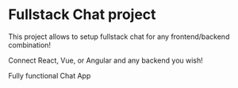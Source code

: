 # Fullstack Chat project

This project allows to setup fullstack chat for any frontend/backend combination!

Connect React, Vue, or Angular and any backend you wish!

Fully functional Chat App
